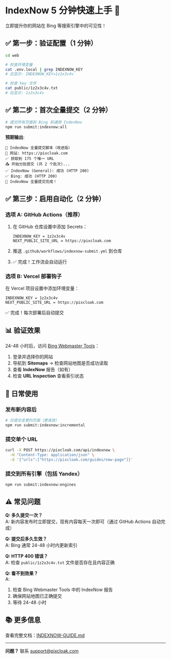 # IndexNow 5 分钟快速上手 🚀

立即提升你的网站在 Bing 等搜索引擎中的可见性！

## ✅ 第一步：验证配置（1 分钟）

```bash
cd web

# 检查环境变量
cat .env.local | grep INDEXNOW_KEY
# 应显示: INDEXNOW_KEY=1z2x3c4v

# 检查 key 文件
cat public/1z2x3c4v.txt
# 应显示: 1z2x3c4v
```

## ✅ 第二步：首次全量提交（2 分钟）

```bash
# 提交所有页面到 Bing 和通用 IndexNow
npm run submit:indexnow:all
```

**预期输出**:

```
🚀 IndexNow 全量提交脚本（改进版）
📍 网站: https://pixcloak.com
✅ 获取到 175 个唯一 URL
📤 开始分批提交 (共 2 个批次)...
✅ IndexNow (General): 成功 (HTTP 200)
✅ Bing: 成功 (HTTP 200)
🎉 IndexNow 全量提交完成！
```

## ✅ 第三步：启用自动化（2 分钟）

### 选项 A: GitHub Actions（推荐）

1. 在 GitHub 仓库设置中添加 Secrets：

   ```
   INDEXNOW_KEY = 1z2x3c4v
   NEXT_PUBLIC_SITE_URL = https://pixcloak.com
   ```

2. 推送 `.github/workflows/indexnow-submit.yml` 到仓库

3. ✅ 完成！工作流会自动运行

### 选项 B: Vercel 部署钩子

在 Vercel 项目设置中添加环境变量：

```
INDEXNOW_KEY = 1z2x3c4v
NEXT_PUBLIC_SITE_URL = https://pixcloak.com
```

✅ 完成！每次部署后自动提交

## 📊 验证效果

24-48 小时后，访问 [Bing Webmaster Tools](https://www.bing.com/webmasters)：

1. 登录并选择你的网站
2. 导航到 **Sitemaps** → 检查网站地图是否成功读取
3. 查看 **IndexNow** 报告（如有）
4. 检查 **URL Inspection** 查看索引状态

## 🎯 日常使用

### 发布新内容后

```bash
# 仅提交变更的页面（更高效）
npm run submit:indexnow:incremental
```

### 提交单个 URL

```bash
curl -X POST https://pixcloak.com/api/indexnow \
  -H "Content-Type: application/json" \
  -d '{"urls":["https://pixcloak.com/guides/new-page"]}'
```

### 提交到所有引擎（包括 Yandex）

```bash
npm run submit:indexnow:engines
```

## ⚠️ 常见问题

**Q: 多久提交一次？**  
A: 新内容发布时立即提交，现有内容每天一次即可（通过 GitHub Actions 自动完成）

**Q: 提交后多久生效？**  
A: Bing 通常 24-48 小时内更新索引

**Q: HTTP 400 错误？**  
A: 检查 `public/1z2x3c4v.txt` 文件是否存在且内容正确

**Q: 看不到效果？**  
A:

1. 检查 Bing Webmaster Tools 中的 IndexNow 报告
2. 确保网站地图已正确提交
3. 等待 24-48 小时

## 📚 更多信息

查看完整文档：[INDEXNOW-GUIDE.md](./INDEXNOW-GUIDE.md)

---

**问题？** 联系 support@pixcloak.com
